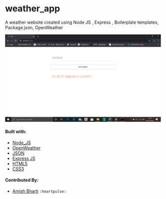 # weather_app
A weather website created using Node JS , Express , Boilerplate templates, Package.json, OpenWeather 

![Image of Landing Page](https://github.com/amish1999/weather_app/blob/master/Screenshot%20(96).png)

#### Built with:
- [Node_JS](https://nodejs.org/en/)
- [OpenWeather](https://openweathermap.org/)
- [JSON](https://docs.npmjs.com/files/package.json)
- [Express JS](https://expressjs.com/)
- [HTML5](https://en.wikipedia.org/wiki/HTML5)
- [CSS3](http://www.css3.info/)

#### Contributed By:
- [Amish Bharti](https://github.com/amish1999)  `:heartpulse:` 


